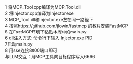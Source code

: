 1 将MCP_Tool.cpp编译为MCP_Tool.dll \
2 将Injector.cpp编译为Injector.exe \
3 MCP_Tool.dll和Injector.exe放在同一路径下 \
4 按照https://github.com/jlowin/fastmcp 的教程安装FastMCP \
5 在FastMCP环境下粘贴本库中的main.py \
6 dll注入方式: 命令行下输入 Injector.exe PID \
7启动main.py \
8 用sse连接8000端口即可 \
与LLM交互：用MCP工具向目标程序写入6666 
